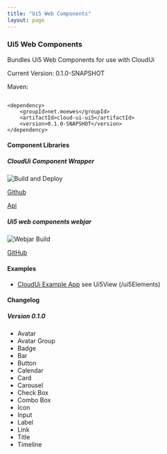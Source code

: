 ```yaml
---
title: "Ui5 Web Components"
layout: page
---
```


### Ui5 Web Components

Bundles Ui5 Web Components for use with CloudUi

Current Version: 0.1.0-SNAPSHOT

Maven:
~~~~

<dependency>
    <groupId>net.moewes</groupId>
    <artifactId>cloud-ui-ui5</artifactId>
    <version>0.1.0-SNAPSHOT</version>
</dependency>
~~~~

#### Component Libraries

##### CloudUi Component Wrapper

![Build and Deploy](https://github.com/moewes/cloud-ui-ui5/workflows/Build%20and%20Deploy/badge.svg)

[Github](https://github.com/moewes/cloud-ui-ui5) 

[Api](https://moewes.github.io/cloud-ui-ui5/index.html)

##### Ui5 web components webjar

![Webjar Build](https://github.com/moewes/ui5-webjar/workflows/Webjar%20Build/badge.svg)

[GitHub](https://github.com/moewes/ui5-webjar) 

#### Examples
* [CloudUi Example App](https://github.com/moewes/cloud-ui-example) see Ui5View (/ui5Elements)

#### Changelog

##### Version 0.1.0

* Avatar
* Avatar Group
* Badge
* Bar
* Button
* Calendar
* Card
* Carousel
* Check Box
* Combo Box
* Icon
* Input
* Label
* Link
* Title
* Timeline

